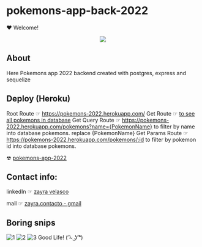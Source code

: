 # pokemons-app-back-2022
❤ Welcome!

<p align='center'>
<img src="https://readme-typing-svg.herokuapp.com?color=CAC8F8&background=1C1C1D&size=25&center=true&vCenter=true&width=433&height=75&lines=I+am+Zayra+Velasco;Sof+dev+&+Admin+manager;and+this+is+a;boring+backedn+for;pokemons-2022+app+project">
</p>

## About 
Here Pokemons app 2022 backend created with postgres, express and sequelize

## Deploy (Heroku)
Root Route ☞ https://pokemons-2022.herokuapp.com/
Get Route ☞ <a href="https://pokemons-2022.herokuapp.com/pokemons">to see all pokemons in database</a>
Get Query Route ☞ https://pokemons-2022.herokuapp.com/pokemons?name={PokemonName} to filter by name into database pokemons. replace {PokemonName}
Get Params Route ☞ https://pokemons-2022.herokuapp.com/pokemons/:id to filter by pokemon id into database pokemons.

☢ <a href="#">pokemons-app-2022</a>

## Contact info:
<p>linkedIn ☞ <a href="https://www.linkedin.com/in/zayra-velasco">zayra velasco</a></p>
<p>mail ☞ <a href="mailto:zayra.contacto@gmail.com">zayra.contacto - gmail</a></p>

## Boring snips
![1](https://user-images.githubusercontent.com/95602965/180376028-acba643a-e3cf-40b9-8cdf-fc224f169c53.png)
![2](https://user-images.githubusercontent.com/95602965/180376019-ec591abe-5fca-47b9-9f4b-e7ddbb7ee4a6.png)
![3](https://user-images.githubusercontent.com/95602965/180376023-41e81780-8253-4710-ac2b-0986b556aa35.png)
Good Life! ( ͡~ ͜ʖ ͡°)

